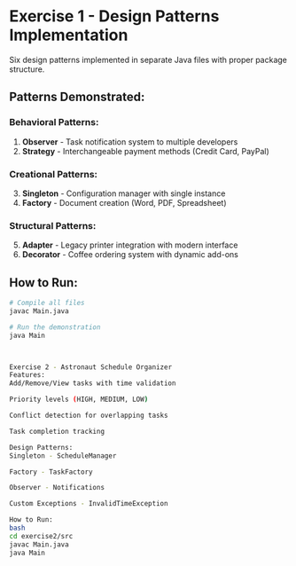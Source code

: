 # Exercise 1 - Design Patterns Implementation

Six design patterns implemented in separate Java files with proper package structure.

## Patterns Demonstrated:

### Behavioral Patterns:
1. **Observer** - Task notification system to multiple developers
2. **Strategy** - Interchangeable payment methods (Credit Card, PayPal)

### Creational Patterns:
3. **Singleton** - Configuration manager with single instance
4. **Factory** - Document creation (Word, PDF, Spreadsheet)

### Structural Patterns:
5. **Adapter** - Legacy printer integration with modern interface
6. **Decorator** - Coffee ordering system with dynamic add-ons

## How to Run:

```bash
# Compile all files
javac Main.java

# Run the demonstration
java Main



Exercise 2 - Astronaut Schedule Organizer
Features:
Add/Remove/View tasks with time validation

Priority levels (HIGH, MEDIUM, LOW)

Conflict detection for overlapping tasks

Task completion tracking

Design Patterns:
Singleton - ScheduleManager

Factory - TaskFactory

Observer - Notifications

Custom Exceptions - InvalidTimeException

How to Run:
bash
cd exercise2/src
javac Main.java
java Main
